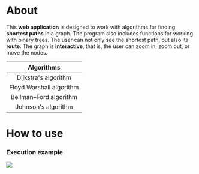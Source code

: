 
# About
This **web application** is designed to work with algorithms for finding **shortest paths** in a graph.
The program also includes functions for working with binary trees.
The user can not only see the shortest path, but also its **route**.
The graph is **interactive**, that is, the user can zoom in, zoom out, or move the nodes.

| &emsp; Algorithms &emsp;         |
| :---:                            | 
| Dijkstra's algorithm             |
| Floyd Warshall algorithm         |
| Bellman–Ford algorithm           |
| Johnson's algorithm              |

# How to use

### Execution example
<img align="center" src="https://github.com/fabl3ss/graph-algorithms/blob/main/sweater/static/template.gif">
